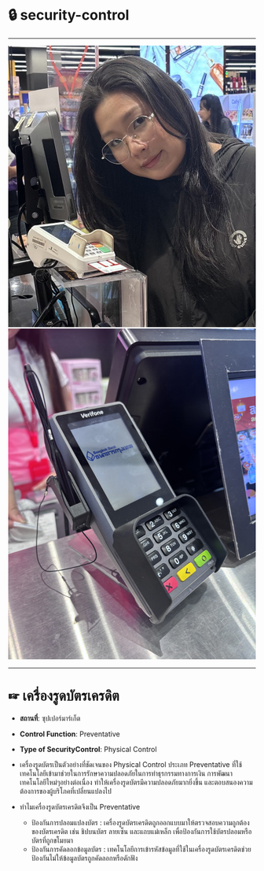 # 🔒 security-control

---

![P1](img/IMG_3532.jpeg)
![P2](img/IMG_3519.jpeg)

---

# ☞ เครื่องรูดบัตรเครดิต
- **สถานที่**: ซุปเปอร์มาร์เก็ต
- **Control Function**: Preventative
- **Type of SecurityControl**: Physical Control

- เครื่องรูดบัตรเป็นตัวอย่างที่ชัดเจนของ Physical Control ประเภท Preventative ที่ใช้เทคโนโลยีเข้ามาช่วยในการรักษาความปลอดภัยในการทำธุรกรรมทางการเงิน การพัฒนาเทคโนโลยีใหม่ๆอย่างต่อเนื่อง
  ทำให้เครื่องรูดบัตรมีความปลอดภัยมากยิ่งขึ้น และตอบสนองความต้องการของผู้บริโภคที่เปลี่ยนแปลงไป

- ทำไมเครื่องรูดบัตรเครดิตจึงเป็น Preventative
  - ป้องกันการปลอมแปลงบัตร : เครื่องรูดบัตรเครดิตถูกออกแบบมาให้ตรวจสอบความถูกต้องของบัตรเครดิต เช่น ชิปบนบัตร ลายเซ็น และแถบแม่เหล็ก เพื่อป้องกันการใช้บัตรปลอมหรือบัตรที่ถูกขโมยมา
  - ป้องกันการคัดลอกข้อมูลบัตร : เทคโนโลยีการเข้ารหัสข้อมูลที่ใช้ในเครื่องรูดบัตรเครดิตช่วยป้องกันไม่ให้ข้อมูลบัตรถูกคัดลอกหรือดักฟัง
